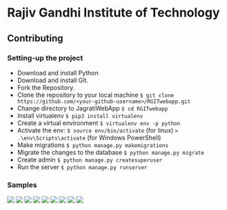 # Rajiv Gandhi Institute of Technology

## Contributing

### Setting-up the project

- Download and install Python
- Download and install Git.
- Fork the Repository.
- Clone the repository to your local machine `$ git clone https://github.com/<your-github-username>/RGITwebapp.git`
- Change directory to JagratiWebApp `$ cd RGITwebapp`
- Install virtualenv `$ pip3 install virtualenv`
- Create a virtual environment `$ virtualenv env -p python`
- Activate the env: `$ source env/bin/activate` (for linux) `> .\env\Scripts\activate` (for Windows PowerShell)
- Make migrations `$ python manage.py makemigrations`
- Migrate the changes to the database `$ python manage.py migrate`
- Create admin `$ python manage.py createsuperuser`
- Run the server `$ python manage.py runserver`

### Samples

<img src = "images/sample.jpg">
<img src = "images/1edec8af-3cff-433e-a26e-4b8acc6034b2.jpg">
<img src = "images/69dcbfc2-26ea-4eb5-9a13-7c74ec53d581.jpg">
<img src = "images/2b6e5664-f63c-4136-a4c3-f096147b894b.jpg">
<img src = "images/486d4265-f8a1-46f3-9bbb-464672bd7600.jpg">
<img src = "images/50b64c4a-f092-425d-9d7d-8f310042cf54.jpg">
<img src = "images/a2f5c3f8-c2c1-4495-8c00-982af06ada7b.jpg">
<img src = "images/8e9385a8-5daf-4d80-8e1b-457e400b86db.jpg">
<img src = "images/a1fa403a-cbbc-49e9-85da-74e2616e0836.jpg">


